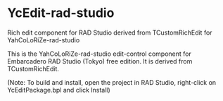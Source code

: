 # YcEdit-rad-studio
Rich edit component for RAD Studio derived from TCustomRichEdit for YahCoLoRiZe-rad-studio

This is the YahCoLoRiZe-rad-studio edit-control component for Embarcadero RAD Studio (Tokyo) free edition. It is derived from TCustomRichEdit.

(Note: To build and install, open the project in RAD Studio, right-click on YcEditPackage.bpl and click Install)
